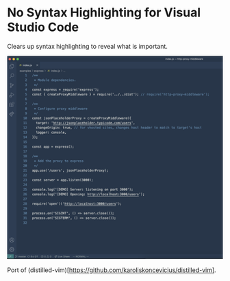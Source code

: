 # No Syntax Highlighting for Visual Studio Code

Clears up syntax highlighting to reveal what is important.

!["Screenshot"](https://github.com/ryanolsonx/vscode-distilled-theme/raw/main/screenshot.png)

Port of (distilled-vim)[https://github.com/karoliskoncevicius/distilled-vim].
